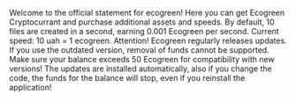 Welcome to the official statement for ecogreen! Here you can get Ecogreen Cryptocurrant and purchase additional assets and speeds. By default, 10 files are created in a second, earning 0.001 Ecogreen per second. Current speed: 10 uah = 1 ecogreen. Attention! Ecogreen regularly releases updates. If you use the outdated version, removal of funds cannot be supported. Make sure your balance exceeds 50 Ecogreen for compatibility with new versions! The updates are installed automatically, also if you change the code, the funds for the balance will stop, even if you reinstall the application!